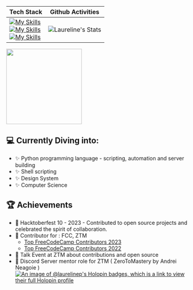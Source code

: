 <!--
**LaurelineP/LaurelineP** is a ✨ _special_ ✨ repository because its `README.md` (this file) appears on your GitHub profile.

Here are some ideas to get you started:

- 🔭 I’m currently working on ...
- 🌱 I’m currently learning ...
- 👯 I’m looking to collaborate on ...
- 🤔 I’m looking for help with ...
- 💬 Ask me about ...
- 📫 How to reach me: ...
- 😄 Pronouns: ...
- ⚡ Fun fact: ...
-->


| Tech Stack   | Github Activities |
| -------- | ------- |
|  [![My Skills](https://skillicons.dev/icons?i=js,typescript)](https://skillicons.dev)<br> [![My Skills](https://skillicons.dev/icons?i=react,redux,express,mongodb,postgres)](https://skillicons.dev) <br>[![My Skills](https://skillicons.dev/icons?i=html,css,sass,vite,webpack,linux)](https://skillicons.dev) |![Laureline's Stats](https://github-readme-stats.vercel.app/api?username=LaurelineP&theme=codeSTACKr&show_icons=true&hide_border=true&count_private=true&show=reviews,prs_merged&title_color=FFAE42&ring_color=FFAE42) | 

<a href="https://github.com/anuraghazra/convoychat">
  <img height=200 align="center" src="https://github-readme-stats.vercel.app/api/top-langs/?username=LaurelineP&layout=compact&card_width=700" />
</a>

## 💻 Currently Diving into:
- ✨ Python programming language - scripting, automation and server building
- ✨ Shell scripting
- ✨ Design System
- ✨ Computer Science

## 🏆 Achievements

- 🌟 Hacktoberfest 10 - 2023 - Contributed to open source projects and celebrated the spirit of collaboration.
- 🌟 Contributor for : FCC, ZTM
  - [Top FreeCodeCamp Contributors 2023](https://www.freecodecamp.org/news/top-open-source-contributors-2023/)
  - [Top FreeCodeCamp Contributors 2022](https://www.freecodecamp.org/news/freecodecamp-2022-top-contributors/)
- 🌟 Talk Event at ZTM about contributions and open source
- 🌟 Discord Server mentor role for ZTM ( ZeroToMastery by Andrei Neagoie )
[![An image of @laurelinep's Holopin badges, which is a link to view their full Holopin profile](https://holopin.me/laurelinep)](https://holopin.io/@laurelinep)
  
